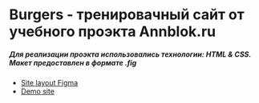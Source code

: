 # Burgers - тренировачный сайт от учебного проэкта Annblok.ru
##### Для реализации проэкта использовались технологии: HTML & CSS. Макет предоставлен в формате .fig

* [Site layout Figma](https://www.figma.com/file/zPUJD1zhzpBl06Gzm7P7LW/Burgers-Menu-Responsive-(Copy)?node-id=0%3A99)
* [Demo site](https://sollovey.github.io/Module01-Burger/menu.html)
